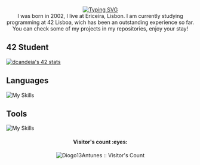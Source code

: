 <p align="center">
<br>
<a href="https://git.io/typing-svg"><img src="https://readme-typing-svg.herokuapp.com?font=Fira+Code&pause=1000&color=F7D718&background=FF000000&center=true&random=false&width=435&lines=Welcome+to+my+World;Enjoy+your+Stay" alt="Typing SVG" /></a>
<br>
I was born in 2002, I live at Ericeira, Lisbon.
I am currently studying programming at 42 Lisboa, wich has been an outstanding experience so far. You can check some of my projects in my repositories, enjoy your stay!

## 42 Student
<a href="https://github.com/oakoudad/badge42"><img src="https://badge.mediaplus.ma/greenbinary/dcandeia?1337Badge=off&UM6P=off" alt="dcandeia's 42 stats" /></a>

## Languages
![My Skills](https://skillicons.dev/icons?i=bash,c,cpp,python,html,css,js,md,django&theme=dark)

## Tools
![My Skills](https://skillicons.dev/icons?i=github,discord,vscode,vim&theme=dark)

<h4 align="center">Visitor's count :eyes:</h4>
<p align="center"><img src="https://profile-counter.glitch.me/{Diogo13Antunes}/count.svg" alt="Diogo13Antunes :: Visitor's Count" /></p>

